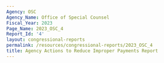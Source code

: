 ```yaml
---
Agency: OSC
Agency_Name: Office of Special Counsel
Fiscal_Year: 2023
Page_Name: 2023_OSC_4
Report_Id: '4'
layout: congressional-reports
permalink: /resources/congressional-reports/2023_OSC_4
title: Agency Actions to Reduce Improper Payments Report
---
```

